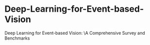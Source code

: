 # Deep-Learning-for-Event-based-Vision
Deep Learning for Event-based Vision: \\A Comprehensive Survey and Benchmarks
